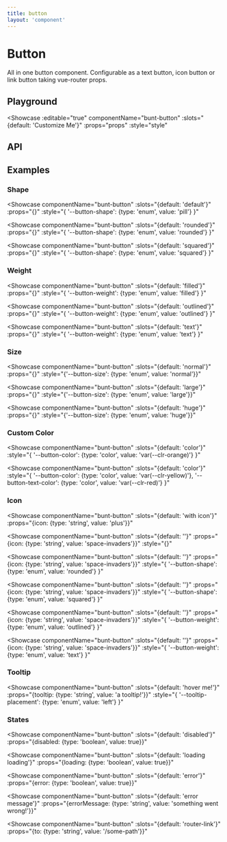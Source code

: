 ```yaml
---
title: button
layout: 'component'
---
```


<script setup>
const slots = {
	default: {description: 'Button text. Leave empty to render icon button.'},
	icon: {description: 'Use this slot if you want to display a custom icon. For MDI icons, use the `icon` prop instead.'}
}
const props = {
	disabled: {type: 'boolean', default: false},
	icon: {type: 'string', description: 'MDI iconset name. To render just an icon button, leave default slot empty.'},
	tooltip: {type: 'string'},
	loading: {type: 'boolean', default: false},
	error: {type: 'boolean', default: false},
	errorMessage: {type: 'string'},
	to: {type: ['string', 'object'], description: 'vue-router\'s router-link location. If set, renders a router-link component instead of a button element.'}
}
const style = {
	'--button-shape': {type: 'enum', values: ['pill', 'rounded', 'squared'], default: 'pill'},
	'--button-weight': {type: 'enum', values: [/* 'elevated', */ 'filled', 'outlined', 'text'], default: 'filled'},
	'--button-color': {type: 'color', default: 'var(--clr-primary)', computed: '--_button-color'},
	'--button-color-error': {type: 'color', default: 'var(--clr-danger)', computed: '--_button-color-error'},
	'--button-color-success': {type: 'color', default: 'var(--clr-success)', computed: '--_button-color-success'},
	'--button-text-color': {type: 'color', default: 'computed', computed: '--_button-text-color', description: 'Either --clr-primary-text-light or --clr-primary-text-dark, whichever has better contrast with --button-color'},
	'--button-size': {type: 'enum', values: ['normal', 'large', 'huge'], default: 'normal'},
	'--tooltip-placement': {type: 'enum', values: ['auto', 'top', 'right', 'bottom', 'left'], default: 'auto', description: 'Supports `-start` and `-end` suffix.'}
}
</script>

# Button

All in one button component. Configurable as a text button, icon button or link button taking vue-router props.

## Playground

<Showcase
	:editable="true"
	componentName="bunt-button"
	:slots="{default: 'Customize Me'}"
	:props="props"
	:style="style"
></Showcase>

## API

<ApiDocs :props="props" :style="style" :slots="slots"/>

## Examples

### Shape

<Showcase
	componentName="bunt-button"
	:slots="{default: 'default'}"
	:props="{}"
	:style="{
		'--button-shape': {type: 'enum', value: 'pill'}
	}"
></Showcase>

<Showcase
	componentName="bunt-button"
	:slots="{default: 'rounded'}"
	:props="{}"
	:style="{
		'--button-shape': {type: 'enum', value: 'rounded'}
	}"
></Showcase>

<Showcase
	componentName="bunt-button"
	:slots="{default: 'squared'}"
	:props="{}"
	:style="{
		'--button-shape': {type: 'enum', value: 'squared'}
	}"
></Showcase>

### Weight

<Showcase
	componentName="bunt-button"
	:slots="{default: 'filled'}"
	:props="{}"
	:style="{
		'--button-weight': {type: 'enum', value: 'filled'}
	}"
></Showcase>

<Showcase
	componentName="bunt-button"
	:slots="{default: 'outlined'}"
	:props="{}"
	:style="{
		'--button-weight': {type: 'enum', value: 'outlined'}
	}"
></Showcase>

<Showcase
	componentName="bunt-button"
	:slots="{default: 'text'}"
	:props="{}"
	:style="{
		'--button-weight': {type: 'enum', value: 'text'}
	}"
></Showcase>

### Size

<Showcase
	componentName="bunt-button"
	:slots="{default: 'normal'}"
	:props="{}"
	:style="{'--button-size': {type: 'enum', value: 'normal'}}"
></Showcase>

<Showcase
	componentName="bunt-button"
	:slots="{default: 'large'}"
	:props="{}"
	:style="{'--button-size': {type: 'enum', value: 'large'}}"
></Showcase>

<Showcase
	componentName="bunt-button"
	:slots="{default: 'huge'}"
	:props="{}"
	:style="{'--button-size': {type: 'enum', value: 'huge'}}"
></Showcase>

### Custom Color

<Showcase
	componentName="bunt-button"
	:slots="{default: 'color'}"
	:style="{
		'--button-color': {type: 'color', value: 'var(--clr-orange)'}
	}"
></Showcase>

<Showcase
	componentName="bunt-button"
	:slots="{default: 'color'}"
	:style="{
		'--button-color': {type: 'color', value: 'var(--clr-yellow)'},
		'--button-text-color': {type: 'color', value: 'var(--clr-red)'}
	}"
></Showcase>

### Icon

<Showcase
	componentName="bunt-button"
	:slots="{default: 'with icon'}"
	:props="{icon: {type: 'string', value: 'plus'}}"
></Showcase>

<Showcase
	componentName="bunt-button"
	:slots="{default: ''}"
	:props="{icon: {type: 'string', value: 'space-invaders'}}"
	:style="{}"
></Showcase>

<Showcase
	componentName="bunt-button"
	:slots="{default: ''}"
	:props="{icon: {type: 'string', value: 'space-invaders'}}"
	:style="{
		'--button-shape': {type: 'enum', value: 'rounded'}
	}"
></Showcase>

<Showcase
	componentName="bunt-button"
	:slots="{default: ''}"
	:props="{icon: {type: 'string', value: 'space-invaders'}}"
	:style="{
		'--button-shape': {type: 'enum', value: 'squared'}
	}"
></Showcase>

<Showcase
	componentName="bunt-button"
	:slots="{default: ''}"
	:props="{icon: {type: 'string', value: 'space-invaders'}}"
	:style="{
		'--button-weight': {type: 'enum', value: 'outlined'}
	}"
></Showcase>

<Showcase
	componentName="bunt-button"
	:slots="{default: ''}"
	:props="{icon: {type: 'string', value: 'space-invaders'}}"
	:style="{
		'--button-weight': {type: 'enum', value: 'text'}
	}"
></Showcase>

### Tooltip

<Showcase
	componentName="bunt-button"
	:slots="{default: 'hover me!'}"
	:props="{tooltip: {type: 'string', value: 'a tooltip!'}}"
	:style="{
		'--tooltip-placement': {type: 'enum', value: 'left'}
	}"
></Showcase>

### States

<Showcase
	componentName="bunt-button"
	:slots="{default: 'disabled'}"
	:props="{disabled: {type: 'boolean', value: true}}"
></Showcase>

<Showcase
	componentName="bunt-button"
	:slots="{default: 'loading loading'}"
	:props="{loading: {type: 'boolean', value: true}}"
></Showcase>

<Showcase
	componentName="bunt-button"
	:slots="{default: 'error'}"
	:props="{error: {type: 'boolean', value: true}}"
></Showcase>

<Showcase
	componentName="bunt-button"
	:slots="{default: 'error message'}"
	:props="{errorMessage: {type: 'string', value: 'something went wrong!'}}"
></Showcase>

<Showcase
	componentName="bunt-button"
	:slots="{default: 'router-link'}"
	:props="{to: {type: 'string', value: '/some-path'}}"
></Showcase>
